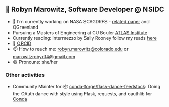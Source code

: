 ## 👋 Robyn Marowitz, Software Developer @ NSIDC


- 🔭 I’m currently working on NASA SCAGDRFS - [related paper](https://ntrs.nasa.gov/api/citations/20220003487/downloads/Rittger.pdf) and QGreenland
- Pursuing a Masters of Engineering at CU Bouler [ATLAS Institute](https://www.colorado.edu/atlas/)
- Currently reading: Intermezzo by Sally Rooney follow my reads [here](https://www.goodreads.com/user/show/114119858?ref=nav_profile_l)
- :test_tube: [ORCID](https://orcid.org/0000-0003-3160-132X)
- 📫 How to reach me: robyn.marowitz@colorado.edu or marowitzrobyn14@gmail.com
- 😄 Pronouns: she/her

### Other activities

- Community Mainter for 📦 [conda-forge/flask-dance-feedstock](https://github.com/conda-forge/flask-dance-feedstock): Doing the OAuth dance with style using Flask, requests, and oauthlib for [Conda](https://en.wikipedia.org/wiki/Conda_(package_manager))
